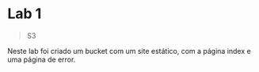 # Lab 1

> S3

Neste lab foi criado um bucket com um site estático, com a página index e uma página de error.

